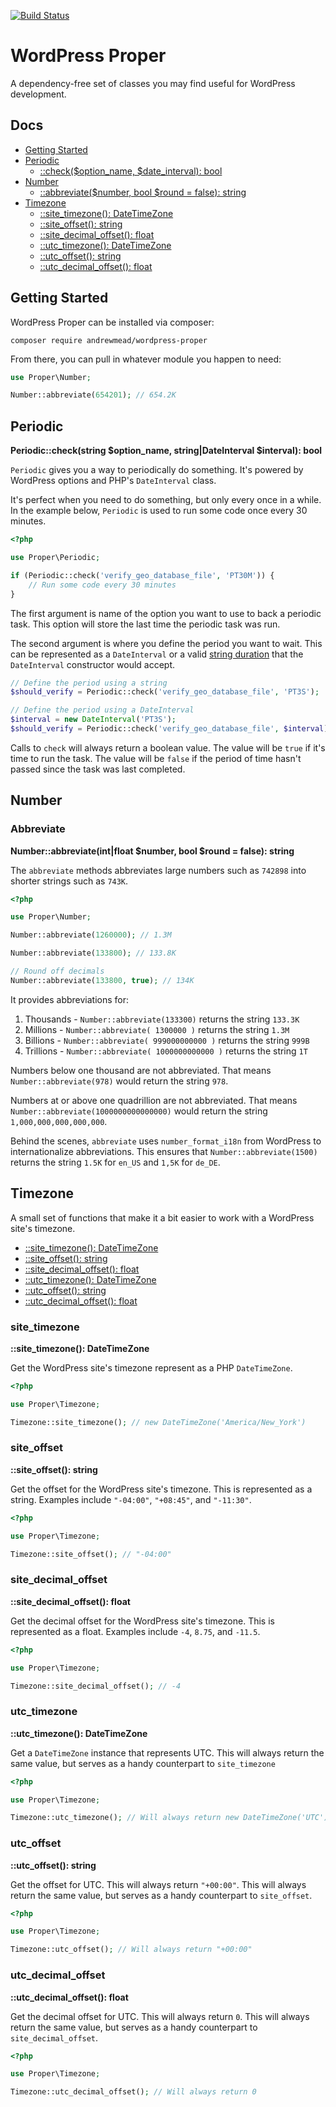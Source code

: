 [![Build Status](https://app.travis-ci.com/andrewjmead/wordpress-proper.svg?branch=main)](https://app.travis-ci.com/andrewjmead/wordpress-proper)

# WordPress Proper

A dependency-free set of classes you may find useful for WordPress development.

## Docs

* [Getting Started](#getting-started)
* [Periodic](#periodic)
  * [::check($option_name, $date_interval): bool](#periodic)
* [Number](#number)
  * [::abbreviate($number, bool $round = false): string](#abbreviate)
* [Timezone](#timezone)
  * [::site_timezone(): DateTimeZone](#site_timezone)
  * [::site_offset(): string](#site_offset)
  * [::site_decimal_offset(): float](#site_decimal_offset)
  * [::utc_timezone(): DateTimeZone](#utc_timezone)
  * [::utc_offset(): string](#utc_offset)
  * [::utc_decimal_offset(): float](#utc_decimal_offset)

## Getting Started

WordPress Proper can be installed via composer:

```
composer require andrewmead/wordpress-proper
```

From there, you can pull in whatever module you happen to need:

```php
use Proper\Number;

Number::abbreviate(654201); // 654.2K
```

## Periodic

**Periodic::check(string $option_name, string|DateInterval $interval): bool**

`Periodic` gives you a way to periodically do something. It's powered by WordPress options and PHP's `DateInterval` class.

It's perfect when you need to do something, but only every once in a while. In the example below, `Periodic` is used to run some code once every 30 minutes.

```php
<?php

use Proper\Periodic;

if (Periodic::check('verify_geo_database_file', 'PT30M')) {
    // Run some code every 30 minutes
}
```

The first argument is name of the option you want to use to back a periodic task. This option will store the last time the periodic task was run.

The second argument is where you define the period you want to wait. This can be represented as a `DateInterval` or a valid [string duration](https://www.php.net/manual/en/dateinterval.construct.php#refsect1-dateinterval.construct-parameters) that the `DateInterval` constructor would accept.

```php
// Define the period using a string
$should_verify = Periodic::check('verify_geo_database_file', 'PT3S');

// Define the period using a DateInterval
$interval = new DateInterval('PT3S');
$should_verify = Periodic::check('verify_geo_database_file', $interval);
```

Calls to `check` will always return a boolean value. The value will be `true` if it's time to run the task. The value will be `false` if the period of time hasn't passed since the task was last completed. 

## Number

### Abbreviate

**Number::abbreviate(int|float $number, bool $round = false): string**

The `abbreviate` methods abbreviates large numbers such as `742898` into shorter strings such as `743K`.

```php
<?php

use Proper\Number;

Number::abbreviate(1260000); // 1.3M

Number::abbreviate(133800); // 133.8K

// Round off decimals 
Number::abbreviate(133800, true); // 134K
```

It provides abbreviations for:

1. Thousands - `Number::abbreviate(133300)` returns the string `133.3K`
2. Millions - `Number::abbreviate( 1300000 )` returns the string `1.3M`
3. Billions - `Number::abbreviate( 999000000000 )` returns the string `999B`
4. Trillions - `Number::abbreviate( 1000000000000 )` returns the string `1T`

Numbers below one thousand are not abbreviated. That means `Number::abbreviate(978)` would return the string `978`.

Numbers at or above one quadrillion are not abbreviated. That means `Number::abbreviate(1000000000000000)` would return the string `1,000,000,000,000,000`.

Behind the scenes, `abbreviate` uses `number_format_i18n` from WordPress to internationalize abbreviations. This ensures that `Number::abbreviate(1500)` returns the string `1.5K` for `en_US` and `1,5K` for `de_DE`.

## Timezone

A small set of functions that make it a bit easier to work with a WordPress site's timezone.

* [::site_timezone(): DateTimeZone](#site_timezone)
* [::site_offset(): string](#site_offset)
* [::site_decimal_offset(): float](#site_decimal_offset)
* [::utc_timezone(): DateTimeZone](#utc_timezone)
* [::utc_offset(): string](#utc_offset)
* [::utc_decimal_offset(): float](#utc_decimal_offset)

### site_timezone

**::site_timezone(): DateTimeZone**

Get the WordPress site's timezone represent as a PHP `DateTimeZone`.

```php
<?php

use Proper\Timezone;

Timezone::site_timezone(); // new DateTimeZone('America/New_York')
```

### site_offset

**::site_offset(): string**

Get the offset for the WordPress site's timezone. This is represented as a string. Examples include `"-04:00"`, `"+08:45"`, and `"-11:30"`.

```php
<?php

use Proper\Timezone;

Timezone::site_offset(); // "-04:00"
```

### site_decimal_offset

**::site_decimal_offset(): float**

Get the decimal offset for the WordPress site's timezone. This is represented as a float. Examples include `-4`, `8.75`, and `-11.5`.

```php
<?php

use Proper\Timezone;

Timezone::site_decimal_offset(); // -4
```

### utc_timezone

**::utc_timezone(): DateTimeZone**

Get a `DateTimeZone` instance that represents UTC. This will always return the same value, but serves as a handy counterpart to `site_timezone` 

```php
<?php

use Proper\Timezone;

Timezone::utc_timezone(); // Will always return new DateTimeZone('UTC');
```

### utc_offset

**::utc_offset(): string**

Get the offset for UTC. This will always return `"+00:00"`. This will always return the same value, but serves as a handy counterpart to `site_offset`.

```php
<?php

use Proper\Timezone;

Timezone::utc_offset(); // Will always return "+00:00"
```

### utc_decimal_offset

**::utc_decimal_offset(): float**

Get the decimal offset for UTC. This will always return `0`. This will always return the same value, but serves as a handy counterpart to `site_decimal_offset`.

```php
<?php

use Proper\Timezone;

Timezone::utc_decimal_offset(); // Will always return 0
```